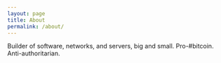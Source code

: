 ```yaml
---
layout: page
title: About
permalink: /about/
---
```


Builder of software, networks, and servers, big and small. Pro-#bitcoin. Anti-authoritarian.
